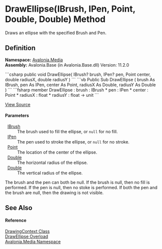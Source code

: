 # DrawEllipse(IBrush, IPen, Point, Double, Double) Method


Draws an ellipse with the specified Brush and Pen.



## Definition
**Namespace:** <a href="N_Avalonia_Media">Avalonia.Media</a>  
**Assembly:** Avalonia.Base (in Avalonia.Base.dll) Version: 11.2.0

<Tabs groupId="api-code-preview">
<TabItem value="csharp" label="C#">
```csharp
public void DrawEllipse(
	IBrush? brush,
	IPen? pen,
	Point center,
	double radiusX,
	double radiusY
)
```
</TabItem>
<TabItem value="vb" label="VB">
```vb
Public Sub DrawEllipse ( 
	brush As IBrush,
	pen As IPen,
	center As Point,
	radiusX As Double,
	radiusY As Double
)
```
</TabItem>
<TabItem value="fsharp" label="F#">
```fsharp
member DrawEllipse : 
        brush : IBrush * 
        pen : IPen * 
        center : Point * 
        radiusX : float * 
        radiusY : float -> unit 
```
</TabItem>
</Tabs>



<a href="https://github.com/AvaloniaUI/Avalonia/tree/master/src/Avalonia.Base/Media/DrawingContext.cs#L199" title="View the source code">View Source</a>



#### Parameters
<dl><dt>  <a href="T_Avalonia_Media_IBrush">IBrush</a></dt><dd>The brush used to fill the ellipse, or <code>null</code> for no fill.</dd><dt>  <a href="T_Avalonia_Media_IPen">IPen</a></dt><dd>The pen used to stroke the ellipse, or <code>null</code> for no stroke.</dd><dt>  <a href="T_Avalonia_Point">Point</a></dt><dd>The location of the center of the ellipse.</dd><dt>  <a href="https://learn.microsoft.com/dotnet/api/system.double" target="_blank" rel="noopener noreferrer">Double</a></dt><dd>The horizontal radius of the ellipse.</dd><dt>  <a href="https://learn.microsoft.com/dotnet/api/system.double" target="_blank" rel="noopener noreferrer">Double</a></dt><dd>The vertical radius of the ellipse.</dd></dl>The brush and the pen can both be null. If the brush is null, then no fill is performed. If the pen is null, then no stoke is performed. If both the pen and the brush are null, then the drawing is not visible.

## See Also


#### Reference
<a href="T_Avalonia_Media_DrawingContext">DrawingContext Class</a>  
<a href="Overload_Avalonia_Media_DrawingContext_DrawEllipse">DrawEllipse Overload</a>  
<a href="N_Avalonia_Media">Avalonia.Media Namespace</a>  
